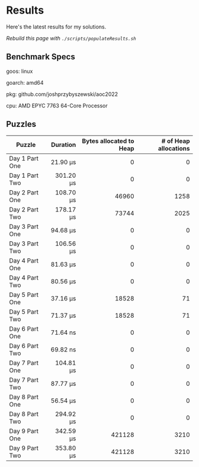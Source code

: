 # Results

Here's the latest results for my solutions.

_Rebuild this page with `./scripts/populateResults.sh`_

## Benchmark Specs

goos: linux

goarch: amd64

pkg: github.com/joshprzybyszewski/aoc2022

cpu: AMD EPYC 7763 64-Core Processor                


## Puzzles

|Puzzle|Duration|Bytes allocated to Heap|# of Heap allocations|
|-|-:|-:|-:|
|Day 1 Part One|21.90 µs|0|0|
|Day 1 Part Two|301.20 µs|0|0|
|Day 2 Part One|108.70 µs|46960|1258|
|Day 2 Part Two|178.17 µs|73744|2025|
|Day 3 Part One|94.68 µs|0|0|
|Day 3 Part Two|106.56 µs|0|0|
|Day 4 Part One|81.63 µs|0|0|
|Day 4 Part Two|80.56 µs|0|0|
|Day 5 Part One|37.16 µs|18528|71|
|Day 5 Part Two|71.37 µs|18528|71|
|Day 6 Part One|71.64 ns|0|0|
|Day 6 Part Two|69.82 ns|0|0|
|Day 7 Part One|104.81 µs|0|0|
|Day 7 Part Two|87.77 µs|0|0|
|Day 8 Part One|56.54 µs|0|0|
|Day 8 Part Two|294.92 µs|0|0|
|Day 9 Part One|342.59 µs|421128|3210|
|Day 9 Part Two|353.80 µs|421128|3210|
